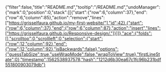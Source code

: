 {"filter":false,"title":"README.md","tooltip":"/README.md","undoManager":{"mark":0,"position":0,"stack":[[{"start":{"row":6,"column":37},"end":{"row":6,"column":85},"action":"remove","lines":["https://grisselfaura.github.io/my-first-website/"],"id":42},{"start":{"row":6,"column":37},"end":{"row":6,"column":87},"action":"insert","lines":["https://grisselfaura.github.io/Responsive-design/."]}]]},"ace":{"folds":[],"scrolltop":0,"scrollleft":0,"selection":{"start":{"row":12,"column":92},"end":{"row":12,"column":92},"isBackwards":false},"options":{"guessTabSize":true,"useWrapMode":false,"wrapToView":true},"firstLineState":0},"timestamp":1562538937578,"hash":"1212d6b30ea67c1fc96b231bdf551800903079db"}